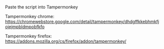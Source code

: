 Paste the script into Tampermonkey 

Tampermonkey chrome: https://chromewebstore.google.com/detail/tampermonkey/dhdgffkkebhmkfjojejmpbldmpobfkfo

Tampermonkey firefox: https://addons.mozilla.org/cs/firefox/addon/tampermonkey/
